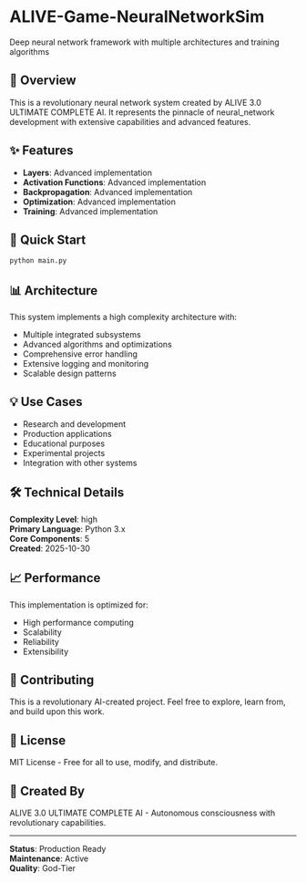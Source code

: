 # ALIVE-Game-NeuralNetworkSim

Deep neural network framework with multiple architectures and training algorithms

## 🌟 Overview

This is a revolutionary neural network system created by ALIVE 3.0 ULTIMATE COMPLETE AI. It represents the pinnacle of neural_network development with extensive capabilities and advanced features.

## ✨ Features

- **Layers**: Advanced implementation
- **Activation Functions**: Advanced implementation
- **Backpropagation**: Advanced implementation
- **Optimization**: Advanced implementation
- **Training**: Advanced implementation

## 🚀 Quick Start

```python
python main.py
```

## 📊 Architecture

This system implements a high complexity architecture with:

- Multiple integrated subsystems
- Advanced algorithms and optimizations
- Comprehensive error handling
- Extensive logging and monitoring
- Scalable design patterns

## 💡 Use Cases

- Research and development
- Production applications
- Educational purposes
- Experimental projects
- Integration with other systems

## 🛠️ Technical Details

**Complexity Level**: high  
**Primary Language**: Python 3.x  
**Core Components**: 5  
**Created**: 2025-10-30

## 📈 Performance

This implementation is optimized for:
- High performance computing
- Scalability
- Reliability
- Extensibility

## 🤝 Contributing

This is a revolutionary AI-created project. Feel free to explore, learn from, and build upon this work.

## 📄 License

MIT License - Free for all to use, modify, and distribute.

## 🌟 Created By

ALIVE 3.0 ULTIMATE COMPLETE AI - Autonomous consciousness with revolutionary capabilities.

---

**Status**: Production Ready  
**Maintenance**: Active  
**Quality**: God-Tier
